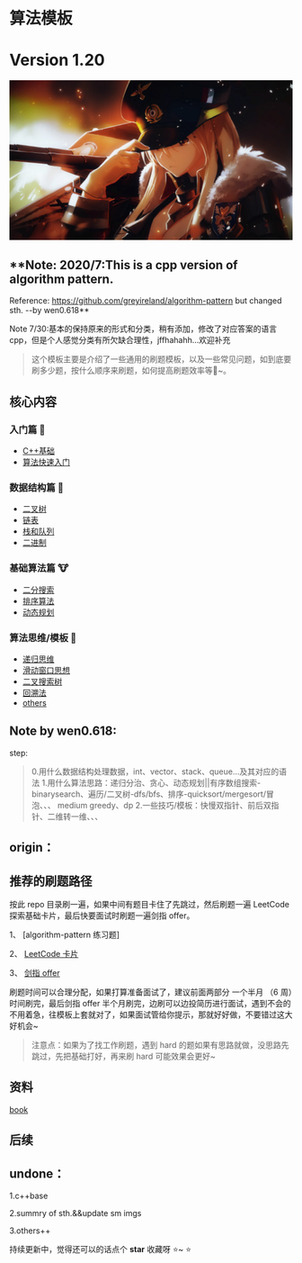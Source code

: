 # 算法模板
# Version 1.20

![来刷题了](./images/bl.png)

## **Note:   2020/7:This is a cpp version of algorithm pattern. 
Reference: https://github.com/greyireland/algorithm-pattern but changed sth. --by wen0.618**

Note 7/30:基本的保持原来的形式和分类，稍有添加，修改了对应答案的语言cpp，但是个人感觉分类有所欠缺合理性，jffhahahh...欢迎补充

> 这个模板主要是介绍了一些通用的刷题模板，以及一些常见问题，如到底要刷多少题，按什么顺序来刷题，如何提高刷题效率等🐶~。



## 核心内容

### 入门篇 🐶

- [C++基础](https://github.com/wen0618/algorithm-pattern/blob/master/introduction/C++base.md)
- [算法快速入门](https://github.com/wen0618/algorithm-pattern/blob/master/introduction/quickstart.md)

### 数据结构篇 🐰

- [二叉树](https://github.com/wen0618/algorithm-pattern/blob/master/data_structure/binary_tree.md)
- [链表](https://github.com/wen0618/algorithm-pattern/blob/master/data_structure/linked_list.md)
- [栈和队列](https://github.com/wen0618/algorithm-pattern/blob/master/data_structure/stack_queue.md)
- [二进制](https://github.com/wen0618/algorithm-pattern/blob/master/data_structure/binary_op.md)

### 基础算法篇 🐮

- [二分搜索](https://github.com/wen0618/algorithm-pattern/blob/master/basic_algorithm/binary_search.md)
- [排序算法](https://github.com/wen0618/algorithm-pattern/blob/master/basic_algorithm/sort.md)
- [动态规划](https://github.com/wen0618/algorithm-pattern/blob/master/basic_algorithm/dp.md)

### 算法思维/模板 🦁

- [递归思维](https://github.com/wen0618/algorithm-pattern/blob/master/advanced_algorithm/recursion.md)
- [滑动窗口思想](https://github.com/wen0618/algorithm-pattern/blob/master/advanced_algorithm/slide_window.md)
- [二叉搜索树](https://github.com/wen0618/algorithm-pattern/blob/master/advanced_algorithm/binary_search_tree.md)
- [回溯法](https://github.com/wen0618/algorithm-pattern/blob/master/advanced_algorithm/backtrack.md)
- [others](https://github.com/wen0618/algorithm-pattern/blob/master/advanced_algorithm/%E5%9B%BD%E7%A7%91%E5%A4%A7%E8%AE%A1%E7%AE%97%E6%9C%BA%E7%AE%97%E6%B3%95%E8%AE%BE%E8%AE%A1%E7%AC%94%E8%AE%B0)
## Note by wen0.618:

step: 
> 0.用什么数据结构处理数据，int、vector、stack、queue...及其对应的语法
> 1.用什么算法思路：递归分治、贪心、动态规划||有序数组搜索-binarysearch、遍历/二叉树-dfs/bfs、排序-quicksort/mergesort/冒泡、、、  medium greedy、dp
> 2.一些技巧/模板：快慢双指针、前后双指针、二维转一维、、、


## origin：

## 推荐的刷题路径

按此 repo 目录刷一遍，如果中间有题目卡住了先跳过，然后刷题一遍 LeetCode 探索基础卡片，最后快要面试时刷题一遍剑指 offer。


1、 [algorithm-pattern 练习题]


2、 [LeetCode 卡片](https://leetcode-cn.com/explore/)


3、 [剑指 offer](https://leetcode-cn.com/problemset/lcof/)


刷题时间可以合理分配，如果打算准备面试了，建议前面两部分 一个半月 （6 周）时间刷完，最后剑指 offer 半个月刷完，边刷可以边投简历进行面试，遇到不会的不用着急，往模板上套就对了，如果面试管给你提示，那就好好做，不要错过这大好机会~
> 注意点：如果为了找工作刷题，遇到 hard 的题如果有思路就做，没思路先跳过，先把基础打好，再来刷 hard 可能效果会更好~

## 资料

[book](https://github.com/greyireland/awesome-programming-books-1)

## 后续
## undone：
1.c++base

2.summry of sth.&&update sm imgs

3.others++

持续更新中，觉得还可以的话点个 **star** 收藏呀 ⭐️~ ⭐️

